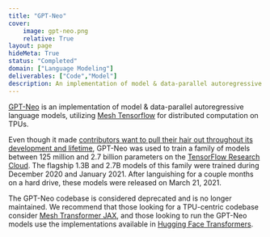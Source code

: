 ```yaml
---
title: "GPT-Neo"
cover:
    image: gpt-neo.png
    relative: True
layout: page
hideMeta: True
status: "Completed"
domain: ["Language Modeling"]
deliverables: ["Code","Model"]
description: An implementation of model & data-parallel autoregressive language models with Mesh Tensorflow for distributed TPUs.
---
```


[GPT-Neo](https://github.com/EleutherAI/gpt-neo) is an implementation of model & data-parallel autoregressive language models, utilizing [Mesh Tensorflow](https://github.com/tensorflow/mesh) for distributed computation on TPUs.

Even though it made [contributors want to pull their hair out throughout its development and lifetime](https://blog.eleuther.ai/year-one/#the-tensorflow-days), GPT-Neo was used to train a family of models between 125 million and 2.7 billion parameters on the [TensorFlow Research Cloud](https://sites.research.google/trc/). The flagship 1.3B and 2.7B models of this family were trained during <date datetime="2020-12">December 2020</date> and <date datetime="2021-01">January 2021</date>. After languishing for a couple months on a hard drive, these models were released on <date datetime="2021-03-21T20:08:59.851Z">March 21, 2021</date>.

The GPT-Neo codebase is considered deprecated and is no longer maintained. We recommend that those looking for a TPU-centric codebase consider [Mesh Transformer JAX](/projects/mesh-transformer-jax), and those looking to run the GPT-Neo models use the implementations available in [Hugging Face Transformers](https://huggingface.co/transformers/model_doc/gpt_neo.html).
